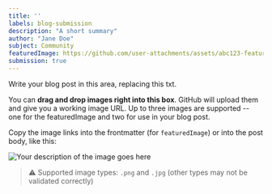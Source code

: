 ```yaml
---
title: ''
labels: blog-submission
description: "A short summary"
author: "Jane Doe"
subject: Community
featuredImage: https://github.com/user-attachments/assets/abc123-featured
submission: true
---
```


Write your blog post in this area, replacing this txt.

You can **drag and drop images right into this box**. GitHub will upload them and give you a working image URL. Up to three images are supported -- one for the featuredImage and two for use in your blog post.

Copy the image links into the frontmatter (for `featuredImage`) or into the post body, like this:

![Your description of the image goes here](https://github.com/user-attachments/assets/abc123-image-1)

> ⚠️ Supported image types: `.png` and `.jpg` (other types may not be validated correctly)

